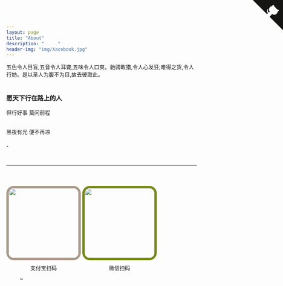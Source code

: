 ```yaml
---
layout: page
title: "About"
description: "     " 
header-img: "img/Xacebook.jpg"
---
```



<a href="https://space.bilibili.com/545545/#/" target="_blank" class="github-corner"><svg width="80" height="80" viewBox="0 0 250 250" style="fill:#151513; color:#fff; position: absolute; top: 0; border: 0; right: 0;"><path d="M0,0 L115,115 L130,115 L142,142 L250,250 L250,0 Z"></path><path d="M128.3,109.0 C113.8,99.7 119.0,89.6 119.0,89.6 C122.0,82.7 120.5,78.6 120.5,78.6 C119.2,72.0 123.4,76.3 123.4,76.3 C127.3,80.9 125.5,87.3 125.5,87.3 C122.9,97.6 130.6,101.9 134.4,103.2" fill="currentColor" style="transform-origin: 130px 106px;" class="octo-arm"></path><path d="M115.0,115.0 C114.9,115.1 118.7,116.5 119.8,115.4 L133.7,101.6 C136.9,99.2 139.9,98.4 142.2,98.6 C133.8,88.0 127.5,74.4 143.8,58.0 C148.5,53.4 154.0,51.2 159.7,51.0 C160.3,49.4 163.2,43.6 171.4,40.1 C171.4,40.1 176.1,42.5 178.8,56.2 C183.1,58.6 187.2,61.8 190.9,65.4 C194.5,69.0 197.7,73.2 200.1,77.6 C213.8,80.2 216.3,84.9 216.3,84.9 C212.7,93.1 206.9,96.0 205.4,96.6 C205.1,102.4 203.0,107.8 198.3,112.5 C181.9,128.9 168.3,122.5 157.7,114.1 C157.9,116.9 156.7,120.9 152.7,124.9 L141.0,136.5 C139.8,137.7 141.6,141.9 141.8,141.8 Z" fill="currentColor" class="octo-body"></path></svg></a><style>.github-corner:hover .octo-arm{animation:octocat-wave 560ms ease-in-out}@keyframes octocat-wave{0%,100%{transform:rotate(0)}20%,60%{transform:rotate(-25deg)}40%,80%{transform:rotate(10deg)}}@media (max-width:500px){.github-corner:hover .octo-arm{animation:none}.github-corner .octo-arm{animation:octocat-wave 560ms ease-in-out}}</style>

五色令人目盲,五音令人耳聋,五味令人口爽。驰骋畋猎,令人心发狂;难得之货,令人行妨。是以圣人为腹不为目,故去彼取此。<br><br>
<h3 id="愿天下行在路上的人">愿天下行在路上的人</h3>

<p>

	
但行好事 莫问前程<br><br>

黑夜有光 便不再凉

、
</p>
<p>

<br>
</p>




----





<div style="text-align: center; margin-top: 40px; display:inline-block;">
<img src="https://camo.githubusercontent.com/fa806248a004ed5e5f5884940a789e06432516c4/687474703a2f2f7778322e73696e61696d672e636e2f6d773639302f303035495063356e677931666e6b717337693074396a333037743037767439772e6a7067" style="border: 6px solid #aa9988; border-radius: 20px 20px; width: 185px;" />
<div style="margin-top: 10px; text-align: center;">支付宝扫码</div>
</div>

<div style="text-align: center; margin-top: 40px; display:inline-block;">
<img src="https://camo.githubusercontent.com/68c1ff3c9eee380a4eafa5610cc76cd751ce37f9/687474703a2f2f7778312e73696e61696d672e636e2f6d773639302f303035495063356e677931666e6b71727a686d72616a33306278306278676d622e6a7067" style="border: 6px solid #778811; border-radius: 20px 20px; width: 185px;" />
<div style="margin-top: 10px; text-align: center;">微信扫码</div>
</div>

<div style="text-align: center; margin-top: 10px; "></div>

<div style="margin-top: 10px;margin-left: 7%;text-align: left;">
<span style="font-weight:bold;">  ~</span></div>

		
